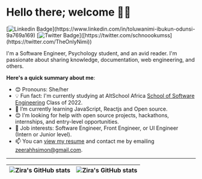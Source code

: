 # Hello there; welcome 👋🏾

[![Linkedin Badge](https://img.shields.io/badge/-nimi-blue?style=for-the-badge&logo=Linkedin&logoColor=white&link=[https://www.linkedin.com/in/toluwanimi-ibukun-odunsi-9a769a169](https://www.linkedin.com/in/toluwanimi-ibukun-odunsi-9a769a169))](https://www.linkedin.com/in/toluwanimi-ibukun-odunsi-9a769a169) [![Twitter Badge](https://img.shields.io/badge/-@TheOnlyNimi-1ca0f1?style=for-the-badge&logo=twitter&logoColor=white&link=[https://twitter.com/TheOnlyNimi](https://twitter.com/TheOnlyNimi))]([https://twitter.com/schnoookumss](https://twitter.com/TheOnlyNimi))

I'm a Software Engineer, Psychology student, and an avid reader. I'm passionate about sharing knowledge, documentation, web engineering, and others.

**Here's a quick summary about me**:

- 😊 Pronouns: She/her
- 💡 Fun fact: I'm currently studying at AltSchool Africa [School of Software Engineering](https://altschoolafrica.com/schools/engineering) Class of 2022.
- 🌱 I’m currently learning JavaScript, Reactjs and Open source.
- 😊 I’m looking for help with open source projects, hackathons, internships, and entry-level opportunities.
- 💼 Job interests: Software Engineer, Front Engineer, or UI Engineer (Intern or Junior level).
- 📫 You can [view my resume](#) and contact me by emailing zeerahhsimon@gmail.com.

---

| <img align="center" src="https://github-readme-stats.vercel.app/api?username=zirasimon&show_icons=true&include_all_commits=true&hide_border=true" alt="Zira's GitHub stats" /> | <img align="center" src="https://github-readme-stats.vercel.app/api/top-langs/?username=zirasimon&langs_count=8&layout=compact&hide_border=true" alt="Zira's GitHub stats" /> |
| ------------- | ------------- |
